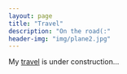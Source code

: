```yaml
---
layout: page
title: "Travel"
description: "On the road(:"
header-img: "img/plane2.jpg"
---
```




My [travel](#) 
is under construction...
